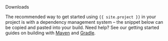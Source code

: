 <div id="download-widget">
    <div class="row-fluid download-widget--container">
        <div class="download-widget--header js-item-dropdown-widget--wrapper">
            <div class="download-widget--title">
Downloads
            </div>
        <div data-download-widget-controls style="display: inline-block"></div>
    </div>
    <div class="download-widget--body">
        <p>The recommended way to get started using <code>{{ site.project }}</code> in
        your project is with a dependency management system &ndash; the snippet below can
        be copied and pasted into your build. Need help? See our getting started guides
        on building with <a href="http://spring.io/guides/gs/maven/">Maven</a> and
        <a href="http://spring.io/guides/gs/gradle/">Gradle</a>.
        </p>
        <div class="js-download-maven-widget"></div>
        </div>
    </div>
</div>
